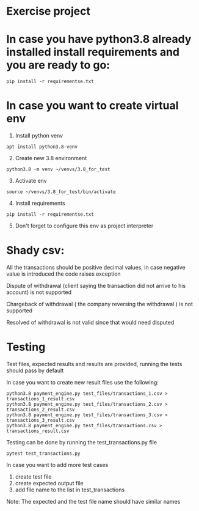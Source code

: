 # Exercise project

# In case you have python3.8 already installed install requirements and you are ready to go:
```
pip install -r requirementse.txt
```

# In case you want to create virtual env
1. Install python venv
```
apt install python3.8-venv
```
2. Create new 3.8 environment
```
python3.8 -m venv ~/venvs/3.8_for_test
```
3. Activate env
```
source ~/venvs/3.8_for_test/bin/activate
```
4. Install requirements
```
pip install -r requirementse.txt
```
5. Don't forget to configure this env as project interpreter

# Shady csv:
All the transactions should be positive decimal values, in case negative value is introduced the code raises exception

Dispute of withdrawal (client saying the transaction did not arrive to his account) is not supported

Chargeback of withdrawal ( the company reversing the withdrawal ) is not supported

Resolved of withdrawal is not valid since that would need disputed

# Testing
Test files, expected results and results are provided, running the tests should pass by default

In case you want to create new result files use the following:
```
python3.8 payment_engine.py test_files/transactions_1.csv > transactions_1_result.csv
python3.8 payment_engine.py test_files/transactions_2.csv > transactions_2_result.csv
python3.8 payment_engine.py test_files/transactions_3.csv > transactions_3_result.csv
python3.8 payment_engine.py test_files/transactions.csv > transactions_result.csv
```

Testing can be done by running the test_transactions.py file
```
pytest test_transactions.py 
```
In case you want to add more test cases
1. create test file
2. create expected output file
3. add file name to the list in test_transactions

Note: The expected and the test file name should have similar names
